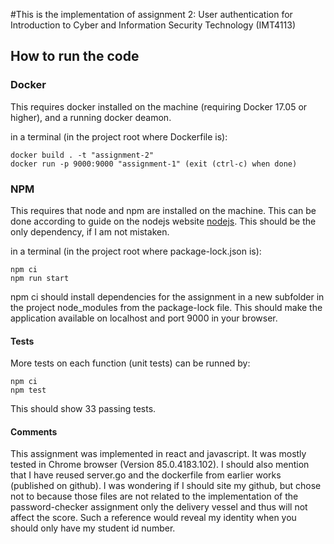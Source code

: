 #This is the implementation of assignment 2: User authentication for Introduction to Cyber and Information Security Technology (IMT4113)

## How to run the code 

### Docker

This requires docker installed on the machine (requiring Docker 17.05 or higher), and a running docker deamon. 

in a terminal (in the project root where Dockerfile is):
```
docker build . -t "assignment-2"
docker run -p 9000:9000 "assignment-1" (exit (ctrl-c) when done)
```

### NPM

This requires that node and npm are installed on the machine.  This can be done according to guide on the nodejs website [nodejs](https://nodejs.org/en/download/). 
This should be the only dependency, if I am not mistaken. 
 

in a terminal (in the project root where package-lock.json is):
```
npm ci 
npm run start 
```

npm ci should install dependencies for the assignment in a new subfolder in the project node_modules from the package-lock file. This should make the application available on localhost and port 9000 in your browser.   

#### Tests 
More tests on each function (unit tests) can be runned by: 
 ```
 npm ci 
 npm test 
 ```
This should show 33 passing tests. 
 
#### Comments 
This assignment was implemented in react and javascript. 
It was mostly tested in Chrome browser (Version 85.0.4183.102). I should also mention that I have reused server.go and the dockerfile from earlier works (published on github). 
I was wondering if I should site my github, but chose not to because those files are not related to the implementation of the password-checker assignment only the delivery vessel and thus will not affect the score.  Such a reference would reveal my identity when you should only have my student id number.  
 

